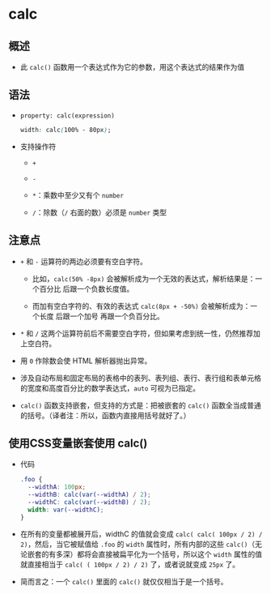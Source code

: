 # calc

## 概述

  - 此 `calc()` 函数用一个表达式作为它的参数，用这个表达式的结果作为值

## 语法

  - `property: calc(expression)`

    ```css
    width: calc(100% - 80px);
    ```

  - 支持操作符

      - `+`

      - `-`

      - `*`：乘数中至少又有个 `number`

      - `/`：除数（`/` 右面的数）必须是 `number` 类型

## 注意点

  - `+` 和 `-` 运算符的两边必须要有空白字符。

      - 比如，`calc(50% -8px)` 会被解析成为一个无效的表达式，解析结果是：一个百分比 后跟一个负数长度值。

      - 而加有空白字符的、有效的表达式 `calc(8px + -50%)` 会被解析成为：一个长度 后跟一个加号 再跟一个负百分比。

  - `*` 和 `/` 这两个运算符前后不需要空白字符，但如果考虑到统一性，仍然推荐加上空白符。

  - 用 `0` 作除数会使 HTML 解析器抛出异常。

  - 涉及自动布局和固定布局的表格中的表列、表列组、表行、表行组和表单元格的宽度和高度百分比的数学表达式，`auto` 可视为已指定。

  - `calc()` 函数支持嵌套，但支持的方式是：把被嵌套的 `calc()` 函数全当成普通的括号。（译者注：所以，函数内直接用括号就好了。）

## 使用CSS变量嵌套使用 calc()

  - 代码

    ```css
    .foo {
      --widthA: 100px;
      --widthB: calc(var(--widthA) / 2);
      --widthC: calc(var(--widthB) / 2);
      width: var(--widthC);
    }
    ```

  - 在所有的变量都被展开后，widthC 的值就会变成 `calc( calc( 100px / 2) / 2)`，然后，当它被赋值给 `.foo` 的 `width` 属性时，所有内部的这些 `calc()`（无论嵌套的有多深）都将会直接被扁平化为一个括号，所以这个 `width` 属性的值就直接相当于 `calc( ( 100px / 2) / 2)` 了，或者说就变成 `25px` 了。&#x20;

  - 简而言之：一个 `calc()` 里面的 `calc()` 就仅仅相当于是一个括号。
